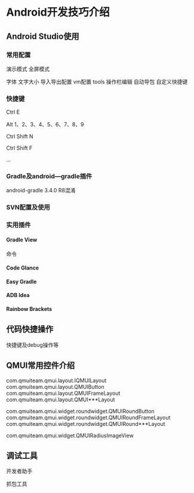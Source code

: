 # Android开发技巧介绍

## Android Studio使用

### 常用配置

演示模式  全屏模式

字体  文字大小  导入导出配置  vm配置 tools 操作栏编辑 自动导包 自定义快捷键

### 快捷键

Ctrl E

Alt 1、2、3、4、5、6、7、8、9

Ctrl Shift N

Ctrl Shift F

...

### Gradle及android—gradle插件

android-gradle 3.4.0 R8混淆

### SVN配置及使用

### 实用插件

#### Gradle View

命令

#### Code Glance

#### Easy Gradle

#### ADB Idea

#### Rainbow Brackets

## 代码快捷操作

快捷键及debug操作等

## QMUI常用控件介绍

com.qmuiteam.qmui.layout.IQMUILayout
com.qmuiteam.qmui.layout.QMUIButton
com.qmuiteam.qmui.layout.QMUIFrameLayout
com.qmuiteam.qmui.layout.QMUI***Layout

com.qmuiteam.qmui.widget.roundwidget.QMUIRoundButton
com.qmuiteam.qmui.widget.roundwidget.QMUIRoundFrameLayout
com.qmuiteam.qmui.widget.roundwidget.QMUIRound***Layout

com.qmuiteam.qmui.widget.QMUIRadiusImageView

## 调试工具

开发者助手

抓包工具